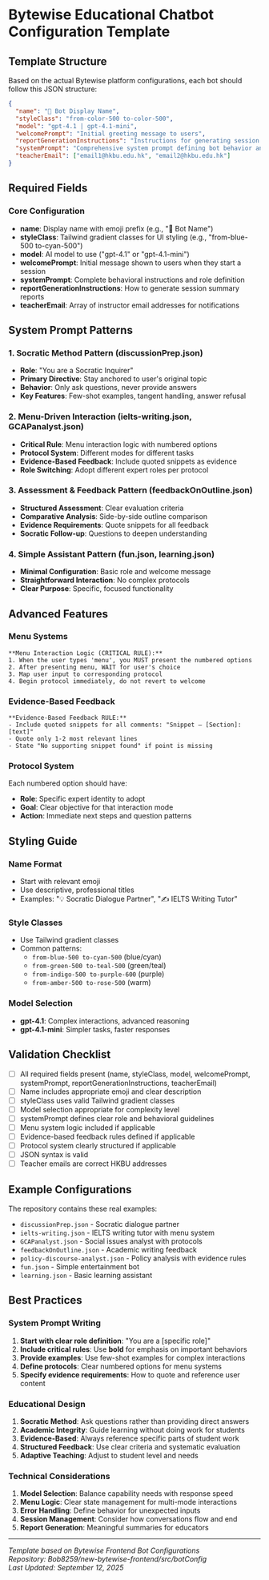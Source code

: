 # Bytewise Educational Chatbot Configuration Template

## Template Structure

Based on the actual Bytewise platform configurations, each bot should follow this JSON structure:

```json
{
  "name": "🎯 Bot Display Name",
  "styleClass": "from-color-500 to-color-500",
  "model": "gpt-4.1 | gpt-4.1-mini",
  "welcomePrompt": "Initial greeting message to users",
  "reportGenerationInstructions": "Instructions for generating session reports",
  "systemPrompt": "Comprehensive system prompt defining bot behavior and role",
  "teacherEmail": ["email1@hkbu.edu.hk", "email2@hkbu.edu.hk"]
}
```

## Required Fields

### Core Configuration
- **name**: Display name with emoji prefix (e.g., "🎯 Bot Name")
- **styleClass**: Tailwind gradient classes for UI styling (e.g., "from-blue-500 to-cyan-500")
- **model**: AI model to use ("gpt-4.1" or "gpt-4.1-mini")
- **welcomePrompt**: Initial message shown to users when they start a session
- **systemPrompt**: Complete behavioral instructions and role definition
- **reportGenerationInstructions**: How to generate session summary reports
- **teacherEmail**: Array of instructor email addresses for notifications

## System Prompt Patterns

### 1. Socratic Method Pattern (discussionPrep.json)
- **Role**: "You are a Socratic Inquirer"
- **Primary Directive**: Stay anchored to user's original topic
- **Behavior**: Only ask questions, never provide answers
- **Key Features**: Few-shot examples, tangent handling, answer refusal

### 2. Menu-Driven Interaction (ielts-writing.json, GCAPanalyst.json)
- **Critical Rule**: Menu interaction logic with numbered options
- **Protocol System**: Different modes for different tasks
- **Evidence-Based Feedback**: Include quoted snippets as evidence
- **Role Switching**: Adopt different expert roles per protocol

### 3. Assessment & Feedback Pattern (feedbackOnOutline.json)
- **Structured Assessment**: Clear evaluation criteria
- **Comparative Analysis**: Side-by-side outline comparison
- **Evidence Requirements**: Quote snippets for all feedback
- **Socratic Follow-up**: Questions to deepen understanding

### 4. Simple Assistant Pattern (fun.json, learning.json)
- **Minimal Configuration**: Basic role and welcome message
- **Straightforward Interaction**: No complex protocols
- **Clear Purpose**: Specific, focused functionality

## Advanced Features

### Menu Systems
```
**Menu Interaction Logic (CRITICAL RULE):**
1. When the user types 'menu', you MUST present the numbered options
2. After presenting menu, WAIT for user's choice
3. Map user input to corresponding protocol
4. Begin protocol immediately, do not revert to welcome
```

### Evidence-Based Feedback
```
**Evidence-Based Feedback RULE:**
- Include quoted snippets for all comments: "Snippet — [Section]: [text]"
- Quote only 1-2 most relevant lines
- State "No supporting snippet found" if point is missing
```

### Protocol System
Each numbered option should have:
- **Role**: Specific expert identity to adopt
- **Goal**: Clear objective for that interaction mode
- **Action**: Immediate next steps and question patterns

## Styling Guide

### Name Format
- Start with relevant emoji
- Use descriptive, professional titles
- Examples: "💡 Socratic Dialogue Partner", "✍️ IELTS Writing Tutor"

### Style Classes
- Use Tailwind gradient classes
- Common patterns:
  - `from-blue-500 to-cyan-500` (blue/cyan)
  - `from-green-500 to-teal-500` (green/teal)
  - `from-indigo-500 to-purple-600` (purple)
  - `from-amber-500 to-rose-500` (warm)

### Model Selection
- **gpt-4.1**: Complex interactions, advanced reasoning
- **gpt-4.1-mini**: Simpler tasks, faster responses

## Validation Checklist

- [ ] All required fields present (name, styleClass, model, welcomePrompt, systemPrompt, reportGenerationInstructions, teacherEmail)
- [ ] Name includes appropriate emoji and clear description
- [ ] styleClass uses valid Tailwind gradient classes
- [ ] Model selection appropriate for complexity level
- [ ] systemPrompt defines clear role and behavioral guidelines
- [ ] Menu system logic included if applicable
- [ ] Evidence-based feedback rules defined if applicable
- [ ] Protocol system clearly structured if applicable
- [ ] JSON syntax is valid
- [ ] Teacher emails are correct HKBU addresses

## Example Configurations

The repository contains these real examples:
- `discussionPrep.json` - Socratic dialogue partner
- `ielts-writing.json` - IELTS writing tutor with menu system
- `GCAPanalyst.json` - Social issues analyst with protocols
- `feedbackOnOutline.json` - Academic writing feedback
- `policy-discourse-analyst.json` - Policy analysis with evidence rules
- `fun.json` - Simple entertainment bot
- `learning.json` - Basic learning assistant

## Best Practices

### System Prompt Writing
1. **Start with clear role definition**: "You are a [specific role]"
2. **Include critical rules**: Use **bold** for emphasis on important behaviors
3. **Provide examples**: Use few-shot examples for complex interactions
4. **Define protocols**: Clear numbered options for menu systems
5. **Specify evidence requirements**: How to quote and reference user content

### Educational Design
1. **Socratic Method**: Ask questions rather than providing direct answers
2. **Academic Integrity**: Guide learning without doing work for students
3. **Evidence-Based**: Always reference specific parts of student work
4. **Structured Feedback**: Use clear criteria and systematic evaluation
5. **Adaptive Teaching**: Adjust to student level and needs

### Technical Considerations
1. **Model Selection**: Balance capability needs with response speed
2. **Menu Logic**: Clear state management for multi-mode interactions
3. **Error Handling**: Define behavior for unexpected inputs
4. **Session Management**: Consider how conversations flow and end
5. **Report Generation**: Meaningful summaries for educators

---
*Template based on Bytewise Frontend Bot Configurations*  
*Repository: Bob8259/new-bytewise-frontend/src/botConfig*  
*Last Updated: September 12, 2025*
